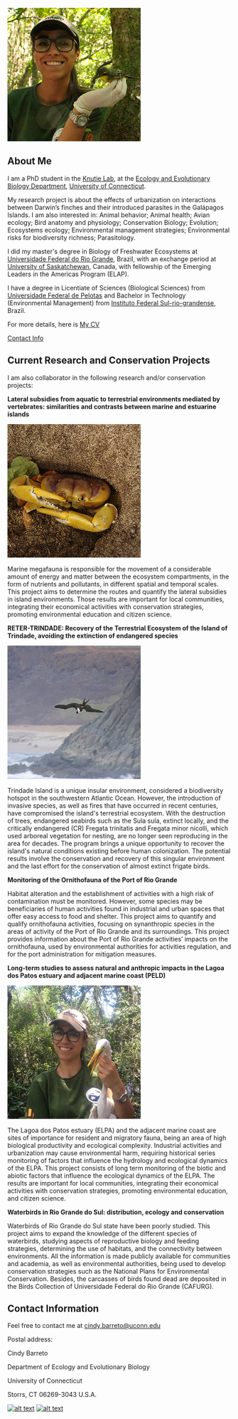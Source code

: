 ![Image of Cindy Barreto](images/headshot.png "Cindy Barreto - PhD Student in EEB") 

## About Me
I am a PhD student in the [Knutie Lab](https://www.knutielab.com/), at the [Ecology and Evolutionary Biology Department](https://eeb.uconn.edu/), [University of Connecticut](https://uconn.edu/).

My research project is about the effects of urbanization on interactions between Darwin’s finches and their introduced parasites in the Galápagos Islands. I am also interested in: Animal behavior; Animal health; Avian ecology; Bird anatomy and physiology; Conservation Biology; Evolution; Ecosystems ecology; Environmental management strategies; Environmental risks for biodiversity richness; Parasitology.

I did my master's degree in Biology of Freshwater Ecosystems at [Universidade Federal do Rio Grande](https://www.furg.br/), Brazil, with an exchange period at [University of Saskatchewan](https://www.usask.ca/), Canada, with fellowship of the Emerging Leaders in the Americas Program (ELAP).

I have a degree in Licentiate of Sciences (Biological Sciences) from [Universidade Federal de Pelotas](https://portal.ufpel.edu.br/en/) and Bachelor in Technology (Environmental Management) from [Instituto Federal Sul-rio-grandense](http://www.ifsul.edu.br/), Brazil.

For more details, here is [My CV](pdf/cv.pdf)

[Contact Info](contact-info.html)


## Current Research and Conservation Projects
I am also collaborator in the following research and/or conservation projects:

**Lateral subsidies from aquatic to terrestrial environments mediated by vertebrates: similarities and contrasts between marine and estuarine islands**

![Image of Cindy Barreto](images/john.jpg "Johngarthia lagostoma at Trindade Island, Brazil") 

Marine megafauna is responsible for the movement of a considerable amount of energy and matter between the ecosystem compartments, in the form of nutrients and pollutants, in different spatial and temporal scales. This project aims to determine the routes and quantify the lateral subsidies in island environments. Those results are important for local communities, integrating their economical activities with conservation strategies, promoting environmental education and citizen science.

**RETER-TRINDADE: Recovery of the Terrestrial Ecosystem of the Island of Trindade, avoiding the extinction of endangered species**

![Image of Cindy Barreto](images/fregatatrini.jpg "Fregata trinitatis at Trindade Island, Brazil")

Trindade Island is a unique insular environment, considered a biodiversity hotspot in the southwestern Atlantic Ocean. However, the introduction of invasive species, as well as fires that have occurred in recent centuries, have compromised the island's terrestrial ecosystem. With the destruction of trees, endangered seabirds such as the Sula sula, extinct locally, and the critically endangered (CR) Fregata trinitatis and Fregata minor nicolli, which used arboreal vegetation for nesting, are no longer seen reproducing in the area for decades. The program brings a unique opportunity to recover the island's natural conditions existing before human colonization. The potential results involve the conservation and recovery of this singular environment and the last effort for the conservation of almost extinct frigate birds.

**Monitoring of the Ornithofauna of the Port of Rio Grande**


Habitat alteration and the establishment of activities with a high risk of contamination must be monitored. However, some species may be beneficiaries of human activities found in industrial and urban spaces that offer easy access to food and shelter. This project aims to quantify and qualify ornithofauna activities, focusing on synanthropic species in the areas of activity of the Port of Rio Grande and its surroundings. This project provides information about the Port of Rio Grande activities’ impacts on the ornithofauna, used by environmental authorities for activities regulation, and for the port administration for mitigation measures.

**Long-term studies to assess natural and anthropic impacts in the Lagoa dos Patos estuary and adjacent marine coast (PELD)**

![Image of Cindy Barreto](images/peld.jpg "Cindy and a Great Egret at Marinheiros Island, Lagoa dos Patos")

The Lagoa dos Patos estuary (ELPA) and the adjacent marine coast are sites of importance for resident and migratory fauna, being an area of high biological productivity and ecological complexity. Industrial activities and urbanization may cause environmental harm, requiring historical series monitoring of factors that influence the hydrology and ecological dynamics of the ELPA. This project consists of long term monitoring of the biotic and abiotic factors that influence the ecological dynamics of the ELPA. The results are important for local communities, integrating their economical activities with conservation strategies, promoting environmental education, and citizen science.

**Waterbirds in Rio Grande do Sul: distribution, ecology and conservation**

Waterbirds of Rio Grande do Sul state have been poorly studied. This project aims to expand the knowledge of the different species of waterbirds, studying aspects of reproductive biology and feeding strategies, determining the use of habitats, and the connectivity between environments. All the information is made publicly available for communities and academia, as well as environmental authorities, being used to develop conservation strategies such as the National Plans for Environmental Conservation. Besides, the carcasses of birds found dead are deposited in the Birds Collection of Universidade Federal do Rio Grande (CAFURG).

## Contact Information

Feel free to contact me at <cindy.barreto@uconn.edu>


Postal address:

 Cindy Barreto
 
 Department of Ecology and Evolutionary Biology
 
 University of Connecticut
 
 Storrs, CT 06269-3043 U.S.A.
 
  [![alt text][1.2]][1]
   [![alt text][6.2]][6]

[1.2]: https://i.imgur.com/tXSoThF.png (twitter icon)
[6.2]: https://i.imgur.com/FTfZyuk.png (instagram icon)
  [1]: https://www.twitter.com/realCindyBto
   [6]: https://www.instagram.com/realcindybarreto
